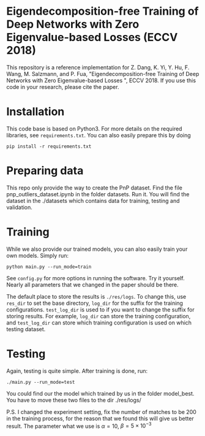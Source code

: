 
# Eigendecomposition-free Training of Deep Networks with Zero Eigenvalue-based Losses (ECCV 2018)

This repository is a reference implementation for Z. Dang, K. Yi, Y. Hu,
F. Wang, M. Salzmann, and P. Fua, "Eigendecomposition-free Training of Deep Networks with Zero Eigenvalue-based Losses ",
ECCV 2018. If you use this code in your research,
please cite the paper.

# Installation

This code base is based on Python3. For more details on the required libraries,
see `requirements.txt`. You can also easily prepare this by doing

```
pip install -r requirements.txt
```

# Preparing data
This repo only provide the way to create the PnP dataset.
Find the file pnp_outliers_dataset.ipynb in the folder datasets. Run it. You will find the dataset in the ./datasets which contains data for training, testing and validation.

# Training

While we also provide our trained models, you can also easily train your own
models. Simply run:

```
python main.py --run_mode=train
```

See `config.py` for more options in running the software. Try it
yourself. Nearly all parameters that we changed in the paper should be
there. 

The default place to store the results is `./res/logs`. To change this, use
`res_dir` to set the base directory, `log_dir` for the suffix for the training
configurations. `test_log_dir` is used to if you want to change the suffix for
storing results. For example, `log_dir` can store the training configuration,
and `test_log_dir` can store which training configuration is used on which
testing dataset.

# Testing

Again, testing is quite simple. After training is done, run:

```
./main.py --run_mode=test
```

You could find our the model which trained by us in the folder model_best. You have to move these two files to the dir ./res/logs/

P.S. I changed the experiment setting, fix the number of matches to be 200 in the training process, for the reason that we found this will give us better result. The parameter what we use is $\alpha=10$, $\beta=5\times 10^{-3}$



